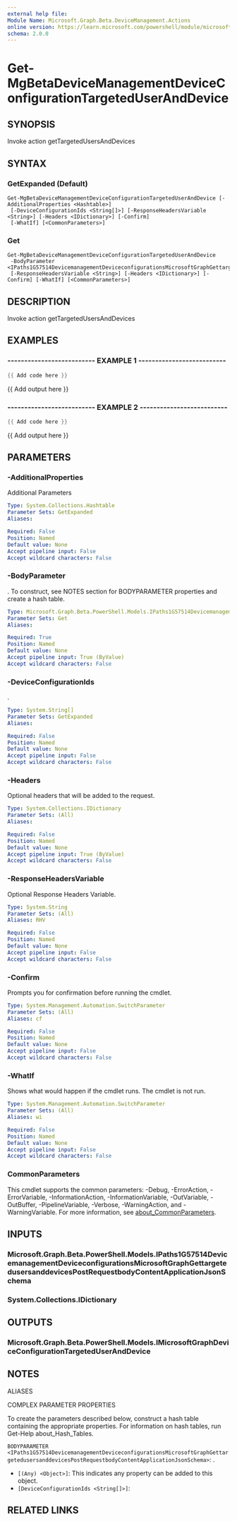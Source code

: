 ```yaml
---
external help file:
Module Name: Microsoft.Graph.Beta.DeviceManagement.Actions
online version: https://learn.microsoft.com/powershell/module/microsoft.graph.beta.devicemanagement.actions/get-mgbetadevicemanagementdeviceconfigurationtargeteduseranddevice
schema: 2.0.0
---
```


# Get-MgBetaDeviceManagementDeviceConfigurationTargetedUserAndDevice

## SYNOPSIS
Invoke action getTargetedUsersAndDevices

## SYNTAX

### GetExpanded (Default)
```
Get-MgBetaDeviceManagementDeviceConfigurationTargetedUserAndDevice [-AdditionalProperties <Hashtable>]
 [-DeviceConfigurationIds <String[]>] [-ResponseHeadersVariable <String>] [-Headers <IDictionary>] [-Confirm]
 [-WhatIf] [<CommonParameters>]
```

### Get
```
Get-MgBetaDeviceManagementDeviceConfigurationTargetedUserAndDevice
 -BodyParameter <IPaths1G57514DevicemanagementDeviceconfigurationsMicrosoftGraphGettargetedusersanddevicesPostRequestbodyContentApplicationJsonSchema>
 [-ResponseHeadersVariable <String>] [-Headers <IDictionary>] [-Confirm] [-WhatIf] [<CommonParameters>]
```

## DESCRIPTION
Invoke action getTargetedUsersAndDevices

## EXAMPLES

### -------------------------- EXAMPLE 1 --------------------------
```powershell
{{ Add code here }}
```

{{ Add output here }}

### -------------------------- EXAMPLE 2 --------------------------
```powershell
{{ Add code here }}
```

{{ Add output here }}

## PARAMETERS

### -AdditionalProperties
Additional Parameters

```yaml
Type: System.Collections.Hashtable
Parameter Sets: GetExpanded
Aliases:

Required: False
Position: Named
Default value: None
Accept pipeline input: False
Accept wildcard characters: False
```

### -BodyParameter
.
To construct, see NOTES section for BODYPARAMETER properties and create a hash table.

```yaml
Type: Microsoft.Graph.Beta.PowerShell.Models.IPaths1G57514DevicemanagementDeviceconfigurationsMicrosoftGraphGettargetedusersanddevicesPostRequestbodyContentApplicationJsonSchema
Parameter Sets: Get
Aliases:

Required: True
Position: Named
Default value: None
Accept pipeline input: True (ByValue)
Accept wildcard characters: False
```

### -DeviceConfigurationIds
.

```yaml
Type: System.String[]
Parameter Sets: GetExpanded
Aliases:

Required: False
Position: Named
Default value: None
Accept pipeline input: False
Accept wildcard characters: False
```

### -Headers
Optional headers that will be added to the request.

```yaml
Type: System.Collections.IDictionary
Parameter Sets: (All)
Aliases:

Required: False
Position: Named
Default value: None
Accept pipeline input: True (ByValue)
Accept wildcard characters: False
```

### -ResponseHeadersVariable
Optional Response Headers Variable.

```yaml
Type: System.String
Parameter Sets: (All)
Aliases: RHV

Required: False
Position: Named
Default value: None
Accept pipeline input: False
Accept wildcard characters: False
```

### -Confirm
Prompts you for confirmation before running the cmdlet.

```yaml
Type: System.Management.Automation.SwitchParameter
Parameter Sets: (All)
Aliases: cf

Required: False
Position: Named
Default value: None
Accept pipeline input: False
Accept wildcard characters: False
```

### -WhatIf
Shows what would happen if the cmdlet runs.
The cmdlet is not run.

```yaml
Type: System.Management.Automation.SwitchParameter
Parameter Sets: (All)
Aliases: wi

Required: False
Position: Named
Default value: None
Accept pipeline input: False
Accept wildcard characters: False
```

### CommonParameters
This cmdlet supports the common parameters: -Debug, -ErrorAction, -ErrorVariable, -InformationAction, -InformationVariable, -OutVariable, -OutBuffer, -PipelineVariable, -Verbose, -WarningAction, and -WarningVariable. For more information, see [about_CommonParameters](http://go.microsoft.com/fwlink/?LinkID=113216).

## INPUTS

### Microsoft.Graph.Beta.PowerShell.Models.IPaths1G57514DevicemanagementDeviceconfigurationsMicrosoftGraphGettargetedusersanddevicesPostRequestbodyContentApplicationJsonSchema

### System.Collections.IDictionary

## OUTPUTS

### Microsoft.Graph.Beta.PowerShell.Models.IMicrosoftGraphDeviceConfigurationTargetedUserAndDevice

## NOTES

ALIASES

COMPLEX PARAMETER PROPERTIES

To create the parameters described below, construct a hash table containing the appropriate properties. For information on hash tables, run Get-Help about_Hash_Tables.


`BODYPARAMETER <IPaths1G57514DevicemanagementDeviceconfigurationsMicrosoftGraphGettargetedusersanddevicesPostRequestbodyContentApplicationJsonSchema>`: .
  - `[(Any) <Object>]`: This indicates any property can be added to this object.
  - `[DeviceConfigurationIds <String[]>]`: 

## RELATED LINKS

